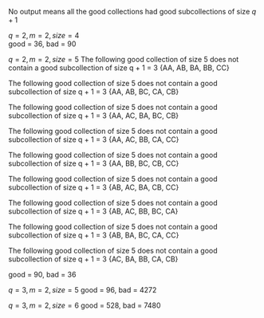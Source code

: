 No output means all the good collections had good subcollections of size $q + 1$

$q = 2, m = 2, size = 4$  
good = $36$, bad = $90$

$q = 2, m = 2, size = 5$
The following good collection of size 5 does not contain a good subcollection of size q + 1 = 3
{AA, AB, BA, BB, CC}

The following good collection of size 5 does not contain a good subcollection of size q + 1 = 3
{AA, AB, BC, CA, CB}

The following good collection of size 5 does not contain a good subcollection of size q + 1 = 3
{AA, AC, BA, BC, CB}

The following good collection of size 5 does not contain a good subcollection of size q + 1 = 3
{AA, AC, BB, CA, CC}

The following good collection of size 5 does not contain a good subcollection of size q + 1 = 3
{AA, BB, BC, CB, CC}

The following good collection of size 5 does not contain a good subcollection of size q + 1 = 3
{AB, AC, BA, CB, CC}

The following good collection of size 5 does not contain a good subcollection of size q + 1 = 3
{AB, AC, BB, BC, CA}

The following good collection of size 5 does not contain a good subcollection of size q + 1 = 3
{AB, BA, BC, CA, CC}

The following good collection of size 5 does not contain a good subcollection of size q + 1 = 3
{AC, BA, BB, CA, CB}

good = $90$, bad = $36$

$q = 3, m = 2, size = 5$
good = $96$, bad = $4272$

$q = 3, m = 2, size = 6$
good = $528$, bad = $7480$